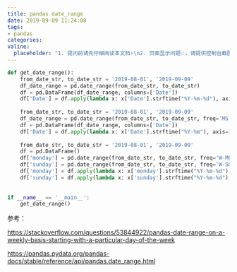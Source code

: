 ```yaml
---
title: pandas date_range
date: 2019-09-09 11:24:08
tags:
- pandas
categories:
valine:
  placeholder: "1. 提问前请先仔细阅读本文档⚡\n2. 页面显示问题💥，请提供控制台截图📸或者您的测试网址\n3. 其他任何报错💣，请提供详细描述和截图📸，祝食用愉快💪"
---
```


```python
def get_date_range():
    from_date_str, to_date_str = '2019-08-01', '2019-09-09'
    df_date_range = pd.date_range(from_date_str, to_date_str)
    df = pd.DataFrame(df_date_range, columns=['Date'])
    df['Date'] = df.apply(lambda x: x['Date'].strftime("%Y-%m-%d"), axis=1)
 
    from_date_str, to_date_str = '2019-08-01', '2019-09-09'
    df_date_range = pd.date_range(from_date_str, to_date_str, freq='MS')
    df = pd.DataFrame(df_date_range, columns=['Date'])
    df['Date'] = df.apply(lambda x: x['Date'].strftime("%Y-%m"), axis=1)
 
    from_date_str, to_date_str = '2019-08-01', '2019-09-09'
    df = pd.DataFrame()
    df['monday'] = pd.date_range(from_date_str, to_date_str, freq='W-MON')
    df['sunday'] = pd.date_range(from_date_str, to_date_str, freq='W-SUN')
    df['monday'] = df.apply(lambda x: x['monday'].strftime("%Y-%m-%d"), axis=1)
    df['sunday'] = df.apply(lambda x: x['sunday'].strftime("%Y-%m-%d"), axis=1)
 
 
if __name__ == '__main__':
    get_date_range()
```

参考：

https://stackoverflow.com/questions/53844922/pandas-date-range-on-a-weekly-basis-starting-with-a-particular-day-of-the-week

https://pandas.pydata.org/pandas-docs/stable/reference/api/pandas.date_range.html
